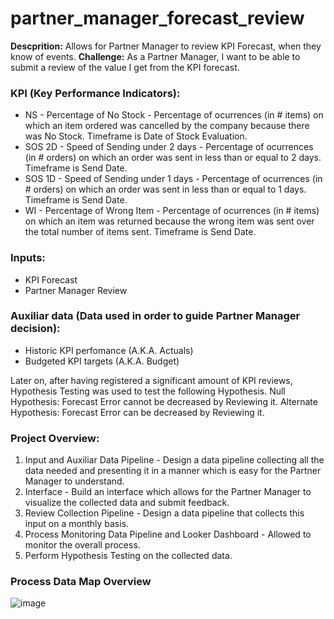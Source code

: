 # partner_manager_forecast_review

**Descprition:** Allows for Partner Manager to review KPI Forecast, when they know of events.
**Challenge:** As a Partner Manager, I want to be able to submit a review of the value I get from the KPI forecast.

### KPI (Key Performance Indicators):
- NS - Percentage of No Stock - Percentage of ocurrences (in # items) on which an item ordered was cancelled by the company because there was No Stock. Timeframe is Date of Stock Evaluation.
- SOS 2D - Speed of Sending under 2 days - Percentage of ocurrences (in # orders) on which an order was sent in less than or equal to 2 days. Timeframe is Send Date.
- SOS 1D - Speed of Sending under 1 days - Percentage of ocurrences (in # orders) on which an order was sent in less than or equal to 1 days. Timeframe is Send Date.
- WI - Percentage of Wrong Item - Percentage of ocurrences (in # items) on which an item was returned because the wrong item was sent over the total number of items sent. Timeframe is Send Date.

### Inputs:
- KPI Forecast
- Partner Manager Review

### Auxiliar data (Data used in order to guide Partner Manager decision):
- Historic KPI perfomance (A.K.A. Actuals)
- Budgeted KPI targets (A.K.A. Budget)

Later on, after having registered a significant amount of KPI reviews, Hypothesis Testing was used to test the following Hypothesis.
Null Hypothesis: Forecast Error cannot be decreased by Reviewing it.
Alternate Hypothesis: Forecast Error can be decreased by Reviewing it.

### Project Overview:
1. Input and Auxiliar Data Pipeline - Design a data pipeline collecting all the data needed and presenting it in a manner which is easy for the Partner Manager to understand.
2. Interface - Build an interface which allows for the Partner Manager to visualize the collected data and submit feedback.
3. Review Collection Pipeline - Design a data pipeline that collects this input on a monthly basis.
4. Process Monitoring Data Pipeline and Looker Dashboard - Allowed to monitor the overall process.
5. Perform Hypothesis Testing on the collected data.

### Process Data Map Overview
![image](https://user-images.githubusercontent.com/101900632/208505152-6bf1b9c3-af52-479f-b9fb-201b960d86eb.png)
